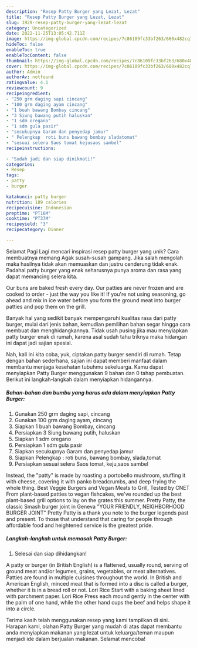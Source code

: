 ```yaml
---
description: "Resep Patty Burger yang Lezat, Lezat"
title: "Resep Patty Burger yang Lezat, Lezat"
slug: 1929-resep-patty-burger-yang-lezat-lezat
category: Uncategorized
date: 2022-11-25T13:05:42.711Z
image: https://img-global.cpcdn.com/recipes/7c86109fc33bf263/680x482cq70/patty-burger-foto-resep-utama.jpg
hideToc: false
enableToc: true
enableTocContent: false
thumbnail: https://img-global.cpcdn.com/recipes/7c86109fc33bf263/680x482cq70/patty-burger-foto-resep-utama.jpg
cover: https://img-global.cpcdn.com/recipes/7c86109fc33bf263/680x482cq70/patty-burger-foto-resep-utama.jpg
author: Admin
authorAv: notfound
ratingvalue: 4.1
reviewcount: 9
recipeingredient:
- "250 grm daging sapi cincang"
- "100 grm daging ayam cincang"
- "1 buah bawang Bombay cincang"
- "3 Siung bawang putih haluskan"
- "1 sdm oregano"
- "1 sdm gula pasir"
- "secukupnya Garam dan penyedap jamur"
- " Pelengkap  roti buns bawang bombay sladatomat"
- "sesuai selera Saos tomat kejusaos sambel"
recipeinstructions:

- "Sudah jadi dan siap dinikmati!"
categories:
- Resep
tags:
- patty
- burger

katakunci: patty burger 
nutrition: 189 calories
recipecuisine: Indonesian
preptime: "PT16M"
cooktime: "PT37M"
recipeyield: "3"
recipecategory: Dinner

---
```



Selamat Pagi Lagi mencari inspirasi resep patty burger yang unik? Cara membuatnya memang Agak susah-susah gampang. Jika salah mengolah maka hasilnya tidak akan memuaskan dan justru cenderung tidak enak. Padahal patty burger yang enak seharusnya punya aroma dan rasa yang dapat memancing selera kita.


Our buns are baked fresh every day. Our patties are never frozen and are cooked to order - just the way you like it! If you&#39;re not using seasoning, go ahead and mix in ice water before you form the ground meat into burger patties and pop them on the grill.

Banyak hal yang sedikit banyak mempengaruhi kualitas rasa dari patty burger, mulai dari jenis bahan, kemudian pemilihan bahan segar hingga cara membuat dan menghidangkannya. Tidak usah pusing jika mau menyiapkan patty burger enak di rumah, karena asal sudah tahu triknya maka hidangan ini dapat jadi sajian spesial.


Nah, kali ini kita coba, yuk, ciptakan patty burger sendiri di rumah. Tetap dengan bahan sederhana, sajian ini dapat memberi manfaat dalam membantu menjaga kesehatan tubuhmu sekeluarga. Kamu dapat menyiapkan Patty Burger menggunakan 9 bahan dan 0 tahap pembuatan. Berikut ini langkah-langkah dalam menyiapkan hidangannya.

<!--inarticleads1-->

##### Bahan-bahan dan bumbu yang harus ada dalam menyiapkan Patty Burger:

1. Gunakan 250 grm daging sapi, cincang
1. Gunakan 100 grm daging ayam, cincang
1. Siapkan 1 buah bawang Bombay, cincang
1. Persiapkan 3 Siung bawang putih, haluskan
1. Siapkan 1 sdm oregano
1. Persiapkan 1 sdm gula pasir
1. Siapkan secukupnya Garam dan penyedap jamur
1. Siapkan  Pelengkap : roti buns, bawang bombay, slada,tomat
1. Persiapkan sesuai selera Saos tomat, keju,saos sambel


Instead, the &#34;patty&#34; is made by roasting a portobello mushroom, stuffing it with cheese, covering it with panko breadcrumbs, and deep frying the whole thing. Best Veggie Burgers and Vegan Meats to Grill, Tested by CNET From plant-based patties to vegan fishcakes, we&#39;ve rounded up the best plant-based grill options to lay on the grates this summer. Pretty Patty, the classic Smash burger joint in Geneva &#34;YOUR FRIENDLY, NEIGHBORHOOD BURGER JOINT&#34; Pretty Patty is a thank you note to the burger legends past and present. To those that understand that caring for people through affordable food and heightened service is the greatest pride. 

<!--inarticleads2-->

##### Langkah-langkah untuk memasak Patty Burger:


1. Selesai dan siap dihidangkan!

A patty or burger (in British English) is a flattened, usually round, serving of ground meat and/or legumes, grains, vegetables, or meat alternatives. Patties are found in multiple cuisines throughout the world. In British and American English, minced meat that is formed into a disc is called a burger, whether it is in a bread roll or not. Lori Rice Start with a baking sheet lined with parchment paper. Lori Rice Press each mound gently in the center with the palm of one hand, while the other hand cups the beef and helps shape it into a circle. 

Terima kasih telah menggunakan resep yang kami tampilkan di sini. Harapan kami, olahan Patty Burger yang mudah di atas dapat membantu anda menyiapkan makanan yang lezat untuk keluarga/teman maupun menjadi ide dalam berjualan makanan. Selamat mencoba!
